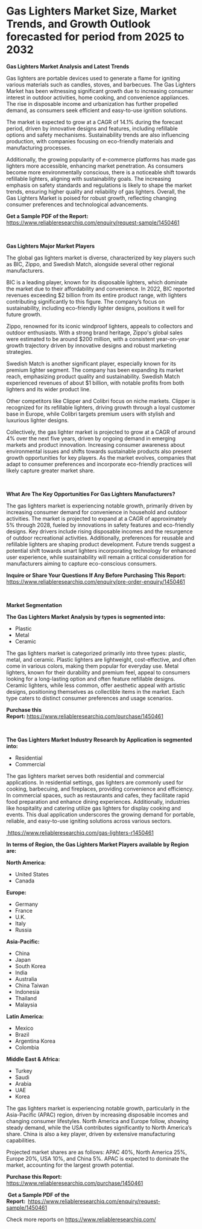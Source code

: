 <p><h1>Gas Lighters Market Size, Market Trends, and Growth Outlook forecasted for period from 2025 to 2032</h1></p><p><strong>Gas Lighters Market Analysis and Latest Trends</strong></p>
<p><p>Gas lighters are portable devices used to generate a flame for igniting various materials such as candles, stoves, and barbecues. The Gas Lighters Market has been witnessing significant growth due to increasing consumer interest in outdoor activities, home cooking, and convenience appliances. The rise in disposable income and urbanization has further propelled demand, as consumers seek efficient and easy-to-use ignition solutions.</p><p>The market is expected to grow at a CAGR of 14.1% during the forecast period, driven by innovative designs and features, including refillable options and safety mechanisms. Sustainability trends are also influencing production, with companies focusing on eco-friendly materials and manufacturing processes. </p><p>Additionally, the growing popularity of e-commerce platforms has made gas lighters more accessible, enhancing market penetration. As consumers become more environmentally conscious, there is a noticeable shift towards refillable lighters, aligning with sustainability goals. The increasing emphasis on safety standards and regulations is likely to shape the market trends, ensuring higher quality and reliability of gas lighters. Overall, the Gas Lighters Market is poised for robust growth, reflecting changing consumer preferences and technological advancements.</p></p>
<p><strong>Get a Sample PDF of the Report:&nbsp;</strong> <a href="https://www.reliableresearchiq.com/enquiry/request-sample/1450461?utm_campaign=1950&utm_medium=2&utm_source=Github&utm_content=ia&utm_term=08022025&utm_id=gas-lighters">https://www.reliableresearchiq.com/enquiry/request-sample/1450461</a></p>
<p>&nbsp;</p>
<p><strong>Gas Lighters Major Market Players</strong></p>
<p><p>The global gas lighters market is diverse, characterized by key players such as BIC, Zippo, and Swedish Match, alongside several other regional manufacturers. </p><p>BIC is a leading player, known for its disposable lighters, which dominate the market due to their affordability and convenience. In 2022, BIC reported revenues exceeding $2 billion from its entire product range, with lighters contributing significantly to this figure. The company’s focus on sustainability, including eco-friendly lighter designs, positions it well for future growth.</p><p>Zippo, renowned for its iconic windproof lighters, appeals to collectors and outdoor enthusiasts. With a strong brand heritage, Zippo's global sales were estimated to be around $200 million, with a consistent year-on-year growth trajectory driven by innovative designs and robust marketing strategies.</p><p>Swedish Match is another significant player, especially known for its premium lighter segment. The company has been expanding its market reach, emphasizing product quality and sustainability. Swedish Match experienced revenues of about $1 billion, with notable profits from both lighters and its wider product line.</p><p>Other competitors like Clipper and Colibri focus on niche markets. Clipper is recognized for its refillable lighters, driving growth through a loyal customer base in Europe, while Colibri targets premium users with stylish and luxurious lighter designs.</p><p>Collectively, the gas lighter market is projected to grow at a CAGR of around 4% over the next five years, driven by ongoing demand in emerging markets and product innovation. Increasing consumer awareness about environmental issues and shifts towards sustainable products also present growth opportunities for key players. As the market evolves, companies that adapt to consumer preferences and incorporate eco-friendly practices will likely capture greater market share.</p></p>
<p>&nbsp;</p>
<p><strong>What Are The Key Opportunities For Gas Lighters Manufacturers?</strong></p>
<p><p>The gas lighters market is experiencing notable growth, primarily driven by increasing consumer demand for convenience in household and outdoor activities. The market is projected to expand at a CAGR of approximately 5% through 2028, fueled by innovations in safety features and eco-friendly designs. Key drivers include rising disposable incomes and the resurgence of outdoor recreational activities. Additionally, preferences for reusable and refillable lighters are shaping product development. Future trends suggest a potential shift towards smart lighters incorporating technology for enhanced user experience, while sustainability will remain a critical consideration for manufacturers aiming to capture eco-conscious consumers.</p></p>
<p><strong>Inquire or Share Your Questions If Any Before Purchasing This Report:</strong> <a href="https://www.reliableresearchiq.com/enquiry/pre-order-enquiry/1450461?utm_campaign=1950&utm_medium=2&utm_source=Github&utm_content=ia&utm_term=08022025&utm_id=gas-lighters">https://www.reliableresearchiq.com/enquiry/pre-order-enquiry/1450461</a></p>
<p>&nbsp;</p>
<p><strong>Market Segmentation</strong></p>
<p><strong>The Gas Lighters Market Analysis by types is segmented into:</strong></p>
<p><ul><li>Plastic</li><li>Metal</li><li>Ceramic</li></ul></p>
<p><p>The gas lighters market is categorized primarily into three types: plastic, metal, and ceramic. Plastic lighters are lightweight, cost-effective, and often come in various colors, making them popular for everyday use. Metal lighters, known for their durability and premium feel, appeal to consumers looking for a long-lasting option and often feature refillable designs. Ceramic lighters, while less common, offer aesthetic appeal with artistic designs, positioning themselves as collectible items in the market. Each type caters to distinct consumer preferences and usage scenarios.</p></p>
<p><strong>Purchase this Report:&nbsp;</strong><a href="https://www.reliableresearchiq.com/purchase/1450461?utm_campaign=1950&utm_medium=2&utm_source=Github&utm_content=ia&utm_term=08022025&utm_id=gas-lighters">https://www.reliableresearchiq.com/purchase/1450461</a></p>
<p>&nbsp;</p>
<p><strong>The Gas Lighters Market Industry Research by Application is segmented into:</strong></p>
<p><ul><li>Residential</li><li>Commercial</li></ul></p>
<p><p>The gas lighters market serves both residential and commercial applications. In residential settings, gas lighters are commonly used for cooking, barbecuing, and fireplaces, providing convenience and efficiency. In commercial spaces, such as restaurants and cafes, they facilitate rapid food preparation and enhance dining experiences. Additionally, industries like hospitality and catering utilize gas lighters for display cooking and events. This dual application underscores the growing demand for portable, reliable, and easy-to-use igniting solutions across various sectors.</p></p>
<p><a href="https://www.reliableresearchiq.com/gas-lighters-r1450461?utm_campaign=1950&utm_medium=2&utm_source=Github&utm_content=ia&utm_term=08022025&utm_id=gas-lighters">&nbsp;https://www.reliableresearchiq.com/gas-lighters-r1450461</a></p>
<p><strong>In terms of Region, the Gas Lighters Market Players available by Region are:</strong></p>
<p>
    <p> <strong> North America: </strong>
        <ul>
            <li>United States</li>
            <li>Canada</li>
        </ul>
        </p> 
    <p> <strong> Europe: </strong>
        <ul>
            <li>Germany</li>
            <li>France</li>
            <li>U.K.</li>
            <li>Italy</li>
            <li>Russia</li>
        </ul>
        </p> 
    <p> <strong> Asia-Pacific: </strong>
        <ul>
            <li>China</li>
            <li>Japan</li>
            <li>South Korea</li>
            <li>India</li>
            <li>Australia</li>
            <li>China Taiwan</li>
            <li>Indonesia</li>
            <li>Thailand</li>
            <li>Malaysia</li>
        </ul>
        </p> 
    <p> <strong> Latin America: </strong>
        <ul>
            <li>Mexico</li>
            <li>Brazil</li>
            <li>Argentina Korea</li>
            <li>Colombia</li>
        </ul>
        </p> 
    <p> <strong> Middle East & Africa: </strong>
        <ul>
            <li>Turkey</li>
            <li>Saudi</li>
            <li>Arabia</li>
            <li>UAE</li>
            <li>Korea</li>
        </ul>
    </p>
    </p>
<p><p>The gas lighters market is experiencing notable growth, particularly in the Asia-Pacific (APAC) region, driven by increasing disposable incomes and changing consumer lifestyles. North America and Europe follow, showing steady demand, while the USA contributes significantly to North America’s share. China is also a key player, driven by extensive manufacturing capabilities. </p><p>Projected market shares are as follows: APAC 40%, North America 25%, Europe 20%, USA 10%, and China 5%. APAC is expected to dominate the market, accounting for the largest growth potential.</p></p>
<p><strong>Purchase this Report: </strong><a href="https://www.reliableresearchiq.com/purchase/1450461?utm_campaign=1950&utm_medium=2&utm_source=Github&utm_content=ia&utm_term=08022025&utm_id=gas-lighters">https://www.reliableresearchiq.com/purchase/1450461</a></p>
<p>&nbsp;<strong>Get a Sample PDF of the Report:&nbsp;&nbsp;</strong><a href="https://www.reliableresearchiq.com/enquiry/request-sample/1450461?utm_campaign=1950&utm_medium=2&utm_source=Github&utm_content=ia&utm_term=08022025&utm_id=gas-lighters">https://www.reliableresearchiq.com/enquiry/request-sample/1450461</a></p>
<p><strong></strong></p>
<p>Check more reports on <a href="https://www.reliableresearchiq.com/?utm_campaign=1950&utm_medium=2&utm_source=Github&utm_content=ia&utm_term=08022025&utm_id=gas-lighters">https://www.reliableresearchiq.com/</a></p>